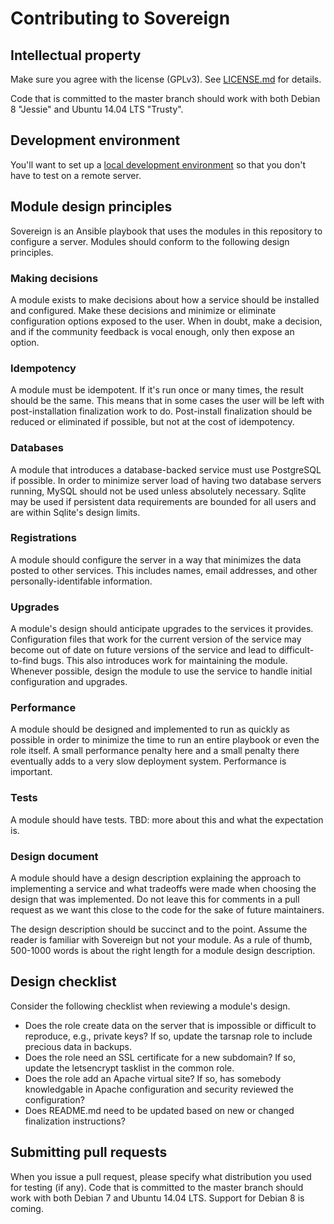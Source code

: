 # Contributing to Sovereign

## Intellectual property

Make sure you agree with the license (GPLv3). See [LICENSE.md](./LICENSE.md) for details.

Code that is committed to the master branch should work with both Debian 8 "Jessie" and Ubuntu 14.04 LTS "Trusty".

## Development environment

You'll want to set up a [local development environment](https://github.com/sovereign/sovereign/wiki/Development-Environment) so that you don't have to test on a remote server.

## Module design principles

Sovereign is an Ansible playbook that uses the modules in this repository to configure a server. Modules should conform to the following design principles.

### Making decisions

A module exists to make decisions about how a service should be installed and configured. Make these decisions and minimize or eliminate configuration options exposed to the user. When in doubt, make a decision, and if the community feedback is vocal enough, only then expose an option.

### Idempotency

A module must be idempotent. If it's run once or many times, the result should be the same. This means that in some cases the user will be left with post-installation finalization work to do. Post-install finalization should be reduced or eliminated if possible, but not at the cost of idempotency.

### Databases

A module that introduces a database-backed service must use PostgreSQL if possible.  In order to minimize server load of having two database servers running, MySQL should not be used unless absolutely necessary. Sqlite may be used if persistent data requirements are bounded for all users and are within Sqlite's design limits.

### Registrations

A module should configure the server in a way that minimizes the data posted to other services. This includes names, email addresses, and other personally-identifable information. 

### Upgrades

A module's design should anticipate upgrades to the services it provides. Configuration files that work for the current version of the service may become out of date on future versions of the service and lead to difficult-to-find bugs. This also introduces work for maintaining the module.  Whenever possible, design the module to use the service to handle initial configuration and upgrades.

### Performance

A module should be designed and implemented to run as quickly as possible in order to minimize the time to run an entire playbook or even the role itself. A small performance penalty here and a small penalty there eventually adds to a very slow deployment system. Performance is important.

### Tests

A module should have tests. TBD: more about this and what the expectation is.

### Design document

A module should have a design description explaining the approach to implementing a service and what tradeoffs were made when choosing the design that was implemented. Do not leave this for comments in a pull request as we want this close to the code for the sake of future maintainers.

The design description should be succinct and to the point. Assume the reader is familiar with Sovereign but not your module. As a rule of thumb, 500-1000 words is about the right length for a module design description.

## Design checklist

Consider the following checklist when reviewing a module's design.

- Does the role create data on the server that is impossible or difficult to reproduce, e.g., private keys? If so, update the tarsnap role to include precious data in backups.
- Does the role need an SSL certificate for a new subdomain?  If so, update the letsencrypt tasklist in the common role.
- Does the role add an Apache virtual site?  If so, has somebody knowledgable in Apache configuration and security reviewed the configuration?
- Does README.md need to be updated based on new or changed finalization instructions?

## Submitting pull requests

When you issue a pull request, please specify what distribution you used for testing (if any).  Code that is committed to the master branch should work with both Debian 7 and Ubuntu 14.04 LTS.  Support for Debian 8 is coming.
